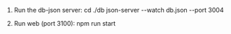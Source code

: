 1. Run the db-json server:
cd ./db
json-server --watch db.json --port 3004

2. Run web (port 3100):
npm run start